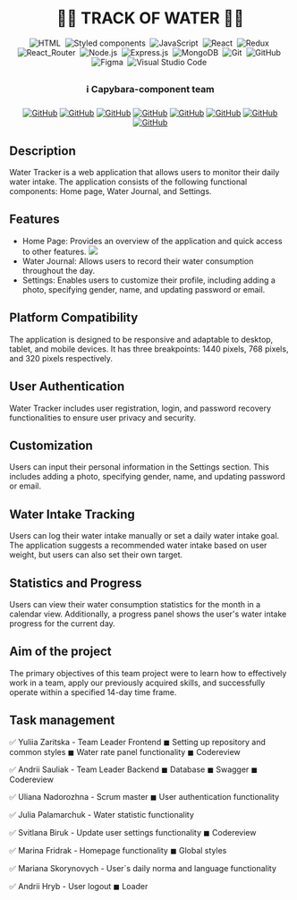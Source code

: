 <h1 align="center"> 👨‍💻 TRACK OF WATER  👩‍💻 </h1>

<span align="center">

![HTML](https://img.shields.io/badge/-HTML-05122A?style=flat&logo=HTML5)&nbsp;
![Styled components](https://img.shields.io/badge/styled--components-DB7093?style=for-the-badge&logo=styled-components&logoColor=white)&nbsp;
![JavaScript](https://img.shields.io/badge/-JavaScript-05122A?style=flat&logo=javascript)&nbsp;
![React](https://img.shields.io/badge/React-20232A?style=for-the-badge&logo=react&logoColor=61DAFB)&nbsp;
![Redux](https://img.shields.io/badge/Redux-593D88?style=for-the-badge&logo=redux&logoColor=white)&nbsp;
![React_Router](https://img.shields.io/badge/React_Router-CA4245?style=for-the-badge&logo=react-router&logoColor=white)&nbsp;
![Node.js](https://img.shields.io/badge/Node.js-43853D?style=for-the-badge&logo=node.js&logoColor=white)&nbsp;
![Express.js](https://img.shields.io/badge/Express.js-404D59?style=for-the-badge)&nbsp;
![MongoDB](https://img.shields.io/badge/MongoDB-4EA94B?style=for-the-badge&logo=mongodb&logoColor=white)&nbsp;
![Git](https://img.shields.io/badge/-Git-05122A?style=flat&logo=git)&nbsp;
![GitHub](https://img.shields.io/badge/-GitHub-05122A?style=flat&logo=github)&nbsp;
![Figma](https://img.shields.io/badge/-Figma-05122A?style=flat&logo=figma)&nbsp;
![Visual Studio Code](https://img.shields.io/badge/-Visual%20Studio%20Code-05122A?style=flat&logo=visual-studio-code&logoColor=007ACC)&nbsp;

</span>

## <h3 align="center"> ℹ️ Capybara-component team <h3>

<span align="center">

<a align="center" href="https://github.com/julika-gulchitai">![GitHub](https://img.shields.io/badge/-Julia-05122A?style=flat&logo=github)</a>
<a align="center" href="https://github.com/Ariy83">![GitHub](https://img.shields.io/badge/-Andriy-05122A?style=flat&logo=github)</a>
<a align="center" href="https://github.com/SVTroya">![GitHub](https://img.shields.io/badge/-Lana-05122A?style=flat&logo=github)</a>
<a align="center" href="https://github.com/MartFrida">![GitHub](https://img.shields.io/badge/-Mari-05122A?style=flat&logo=github)</a>
<a align="center" href="https://github.com/UlianaNad">![GitHub](https://img.shields.io/badge/-Uliana-05122A?style=flat&logo=github)</a>
<a align="center" href="https://github.com/YuliaMiha">![GitHub](https://img.shields.io/badge/-Yulia-05122A?style=flat&logo=github)</a>
<a align="center" href="https://github.com/MarianaSko">![GitHub](https://img.shields.io/badge/-Mariana-05122A?style=flat&logo=github)</a>
<a align="center" href="https://github.com/Andrii-Hr">![GitHub](https://img.shields.io/badge/-Andrii-05122A?style=flat&logo=github)</a>

</span>
<span align="left" >

## Description

Water Tracker is a web application that allows users to monitor their daily
water intake. The application consists of the following functional components:
Home page, Water Journal, and Settings.

## Features

- Home Page: Provides an overview of the application and quick access to other
  features. <img src='../capybara-components-frontend/src/assets/welcome.jpg' >
  </img>
- Water Journal: Allows users to record their water consumption throughout the
  day.
- Settings: Enables users to customize their profile, including adding a photo,
  specifying gender, name, and updating password or email.

## Platform Compatibility

The application is designed to be responsive and adaptable to desktop, tablet,
and mobile devices. It has three breakpoints: 1440 pixels, 768 pixels, and 320
pixels respectively.

## User Authentication

Water Tracker includes user registration, login, and password recovery
functionalities to ensure user privacy and security.

## Customization

Users can input their personal information in the Settings section. This
includes adding a photo, specifying gender, name, and updating password or
email.

## Water Intake Tracking

Users can log their water intake manually or set a daily water intake goal. The
application suggests a recommended water intake based on user weight, but users
can also set their own target.

## Statistics and Progress

Users can view their water consumption statistics for the month in a calendar
view. Additionally, a progress panel shows the user's water intake progress for
the current day.

## Aim of the project

The primary objectives of this team project were to learn how to effectively
work in a team, apply our previously acquired skills, and successfully operate
within a specified 14-day time frame.

## Task management

✅ Yuliia Zaritska - Team Leader Frontend ◼ Setting up repository and common
styles ◼ Water rate panel functionality ◼ Codereview

✅ Andrii Sauliak - Team Leader Backend ◼ Database ◼ Swagger ◼ Codereview

✅ Uliana Nadorozhna - Scrum master ◼ User authentication functionality

✅ Julia Palamarchuk - Water statistic functionality

✅ Svitlana Biruk - Update user settings functionality ◼ Codereview

✅ Marina Fridrak - Homepage functionality ◼ Global styles

✅ Mariana Skorynovych - User`s daily norma and language functionality

✅ Andrii Hryb - User logout ◼ Loader

</span>
